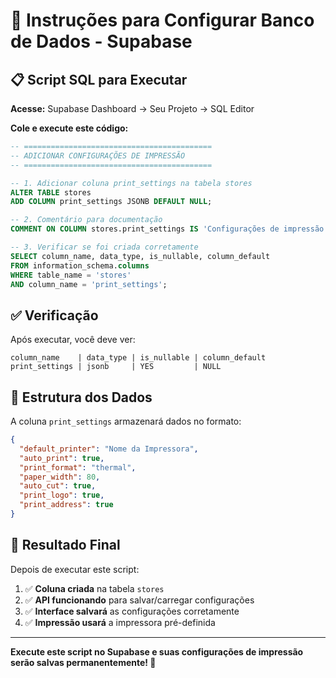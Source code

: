 # 🔧 Instruções para Configurar Banco de Dados - Supabase

## 📋 **Script SQL para Executar**

**Acesse:** Supabase Dashboard → Seu Projeto → SQL Editor

**Cole e execute este código:**

```sql
-- ==========================================
-- ADICIONAR CONFIGURAÇÕES DE IMPRESSÃO
-- ==========================================

-- 1. Adicionar coluna print_settings na tabela stores
ALTER TABLE stores 
ADD COLUMN print_settings JSONB DEFAULT NULL;

-- 2. Comentário para documentação
COMMENT ON COLUMN stores.print_settings IS 'Configurações de impressão da loja (impressora padrão, formato, etc.)';

-- 3. Verificar se foi criada corretamente
SELECT column_name, data_type, is_nullable, column_default 
FROM information_schema.columns 
WHERE table_name = 'stores' 
AND column_name = 'print_settings';
```

## ✅ **Verificação**

Após executar, você deve ver:
```
column_name    | data_type | is_nullable | column_default
print_settings | jsonb     | YES         | NULL
```

## 📝 **Estrutura dos Dados**

A coluna `print_settings` armazenará dados no formato:

```json
{
  "default_printer": "Nome da Impressora",
  "auto_print": true,
  "print_format": "thermal",
  "paper_width": 80,
  "auto_cut": true,
  "print_logo": true,
  "print_address": true
}
```

## 🎯 **Resultado Final**

Depois de executar este script:

1. ✅ **Coluna criada** na tabela `stores`
2. ✅ **API funcionando** para salvar/carregar configurações
3. ✅ **Interface salvará** as configurações corretamente
4. ✅ **Impressão usará** a impressora pré-definida

---

**Execute este script no Supabase e suas configurações de impressão serão salvas permanentemente! 🚀**
